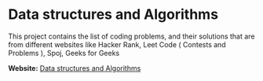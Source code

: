 # Data structures and Algorithms  
  
This project contains the list of coding problems, and their solutions that are from different websites like Hacker Rank, Leet Code ( Contests and Problems ), Spoj, Geeks for Geeks

**Website:** [Data structures and Algorithms](https://sunilgudivada.github.io/Data-Structures-and-Algorithms/)
